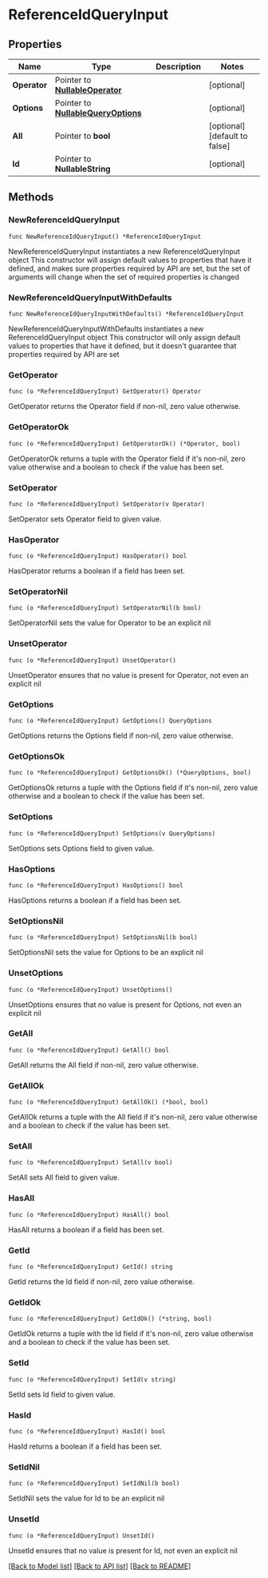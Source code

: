 # ReferenceIdQueryInput

## Properties

Name | Type | Description | Notes
------------ | ------------- | ------------- | -------------
**Operator** | Pointer to [**NullableOperator**](Operator.md) |  | [optional] 
**Options** | Pointer to [**NullableQueryOptions**](QueryOptions.md) |  | [optional] 
**All** | Pointer to **bool** |  | [optional] [default to false]
**Id** | Pointer to **NullableString** |  | [optional] 

## Methods

### NewReferenceIdQueryInput

`func NewReferenceIdQueryInput() *ReferenceIdQueryInput`

NewReferenceIdQueryInput instantiates a new ReferenceIdQueryInput object
This constructor will assign default values to properties that have it defined,
and makes sure properties required by API are set, but the set of arguments
will change when the set of required properties is changed

### NewReferenceIdQueryInputWithDefaults

`func NewReferenceIdQueryInputWithDefaults() *ReferenceIdQueryInput`

NewReferenceIdQueryInputWithDefaults instantiates a new ReferenceIdQueryInput object
This constructor will only assign default values to properties that have it defined,
but it doesn't guarantee that properties required by API are set

### GetOperator

`func (o *ReferenceIdQueryInput) GetOperator() Operator`

GetOperator returns the Operator field if non-nil, zero value otherwise.

### GetOperatorOk

`func (o *ReferenceIdQueryInput) GetOperatorOk() (*Operator, bool)`

GetOperatorOk returns a tuple with the Operator field if it's non-nil, zero value otherwise
and a boolean to check if the value has been set.

### SetOperator

`func (o *ReferenceIdQueryInput) SetOperator(v Operator)`

SetOperator sets Operator field to given value.

### HasOperator

`func (o *ReferenceIdQueryInput) HasOperator() bool`

HasOperator returns a boolean if a field has been set.

### SetOperatorNil

`func (o *ReferenceIdQueryInput) SetOperatorNil(b bool)`

 SetOperatorNil sets the value for Operator to be an explicit nil

### UnsetOperator
`func (o *ReferenceIdQueryInput) UnsetOperator()`

UnsetOperator ensures that no value is present for Operator, not even an explicit nil
### GetOptions

`func (o *ReferenceIdQueryInput) GetOptions() QueryOptions`

GetOptions returns the Options field if non-nil, zero value otherwise.

### GetOptionsOk

`func (o *ReferenceIdQueryInput) GetOptionsOk() (*QueryOptions, bool)`

GetOptionsOk returns a tuple with the Options field if it's non-nil, zero value otherwise
and a boolean to check if the value has been set.

### SetOptions

`func (o *ReferenceIdQueryInput) SetOptions(v QueryOptions)`

SetOptions sets Options field to given value.

### HasOptions

`func (o *ReferenceIdQueryInput) HasOptions() bool`

HasOptions returns a boolean if a field has been set.

### SetOptionsNil

`func (o *ReferenceIdQueryInput) SetOptionsNil(b bool)`

 SetOptionsNil sets the value for Options to be an explicit nil

### UnsetOptions
`func (o *ReferenceIdQueryInput) UnsetOptions()`

UnsetOptions ensures that no value is present for Options, not even an explicit nil
### GetAll

`func (o *ReferenceIdQueryInput) GetAll() bool`

GetAll returns the All field if non-nil, zero value otherwise.

### GetAllOk

`func (o *ReferenceIdQueryInput) GetAllOk() (*bool, bool)`

GetAllOk returns a tuple with the All field if it's non-nil, zero value otherwise
and a boolean to check if the value has been set.

### SetAll

`func (o *ReferenceIdQueryInput) SetAll(v bool)`

SetAll sets All field to given value.

### HasAll

`func (o *ReferenceIdQueryInput) HasAll() bool`

HasAll returns a boolean if a field has been set.

### GetId

`func (o *ReferenceIdQueryInput) GetId() string`

GetId returns the Id field if non-nil, zero value otherwise.

### GetIdOk

`func (o *ReferenceIdQueryInput) GetIdOk() (*string, bool)`

GetIdOk returns a tuple with the Id field if it's non-nil, zero value otherwise
and a boolean to check if the value has been set.

### SetId

`func (o *ReferenceIdQueryInput) SetId(v string)`

SetId sets Id field to given value.

### HasId

`func (o *ReferenceIdQueryInput) HasId() bool`

HasId returns a boolean if a field has been set.

### SetIdNil

`func (o *ReferenceIdQueryInput) SetIdNil(b bool)`

 SetIdNil sets the value for Id to be an explicit nil

### UnsetId
`func (o *ReferenceIdQueryInput) UnsetId()`

UnsetId ensures that no value is present for Id, not even an explicit nil

[[Back to Model list]](../README.md#documentation-for-models) [[Back to API list]](../README.md#documentation-for-api-endpoints) [[Back to README]](../README.md)


